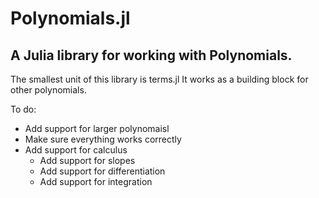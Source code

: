 # Polynomials.jl
A Julia library for working with Polynomials.
---
The smallest unit of this library is terms.jl
It works as a building block for other polynomials.

To do:
  - Add support for larger polynomaisl
  - Make sure everything works correctly
  - Add support for calculus
    - Add support for slopes
    - Add support for differentiation
    - Add support for integration
 
